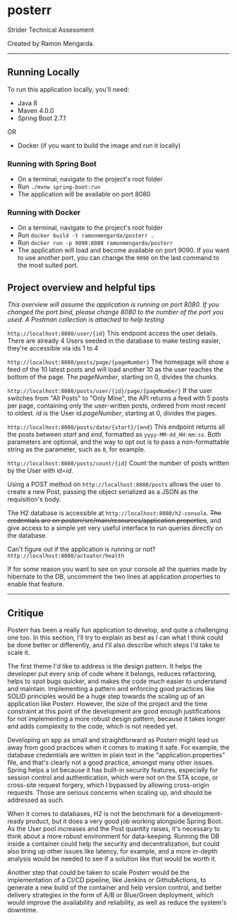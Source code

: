 # posterr
Strider Technical Assessment

Created by Ramon Mengarda.

<hr>

## Running Locally

To run this application locally, you'll need:
* Java 8
* Maven 4.0.0
* Spring Boot 2.7.1

OR

* Docker (if you want to build the image and run it locally)

### Running with Spring Boot
* On a terminal, navigate to the project's root folder
* Run `./mvnw spring-boot:run`
* The application will be available on port 8080

### Running with Docker
* On a terminal, navigate to the project's root folder
* Run `docker build -t ramonmengarda/posterr .`
* Run `docker run -p 9090:8080 ramonmengarda/posterr`
* The application will load and become available on port 9090. If you want to use another port, you can change the `9090` on the last command to the most suited port.

## Project overview and helpful tips

*This overview will assume the application is running on port 8080. If you changed the port bind, please change 8080 to the number of the port you used. A Postman collection is attached to help testing*

`http://localhost:8080/user/{id}`
This endpoint access the user details. There are already 4 Users seeded in the database to make testing easier, they're accessible via ids 1 to 4

`http://localhost:8080/posts/page/{pageNumber}`
The homepage will show a feed of the 10 latest posts and will load another 10 as the user reaches the bottom of the page. The *pageNumber*, starting on 0, divides the chunks.

`http://localhost:8080/posts/user/{id}/page/{pageNumber}`
If the user switches from "All Posts" to "Only Mine", the API returns a feed with 5 posts per page, containing only the user-written posts, ordered from most recent to oldest.
*id* is the User id.*pageNumber*, starting at 0, divides the pages.

`http://localhost:8080/posts/date/{start}/{end}`
This endpoint returns all the posts between *start* and *end*, formatted as `yyyy-MM-dd_HH:mm:ss`. Both parameters are optional, and the way to opt out is to pass a non-formattable string as the parameter, such as `0`, for example.

`http://localhost:8080/posts/count/{id}`
Count the number of posts written by the User with id=*id*.

Using a POST method on `http://localhost:8080/posts` allows the user to create a new Post, passing the object serialized as a JSON as the requisition's body.

The H2 database is accessible at `http://localhost:8080/h2-console`. ~~The credentials are on posterr/src/main/resources/application.properties~~, and give access to a simple yet very useful interface to run queries directly on the database.

Can't figure out if the application is running or not? `http://localhost:8080/actuator/health`

If for some reason you want to see on your console all the queries made by hibernate to the DB, uncomment the two lines at application.properties to enable that feature.

<hr>

## Critique

Posterr has been a really fun application to develop, and quite a challenging one too. In this section, I'll try to explain as best as I can what I think could be done better or differently, and I'll also describe which steps I'd take to scale it.

The first theme I'd like to address is the design pattern. It helps the developer put every snip of code where it belongs, reduces refactoring, helps to spot bugs quicker, and makes the code much easier to understand and maintain. Implementing a pattern and enforcing good practices like SOLID principles would be a huge step towards the scaling up of an application like Posterr. However, the size of the project and the time constraint at this point of the development are good enough justifications for not implementing a more robust design pattern, because it takes longer and adds complexity to the code, which is not needed yet.

Developing an app as small and straightforward as Posterr might lead us away from good practices when it comes to making it safe. For example, the database credentials are written in plain text in the "application.properties" file, and that's clearly not a good practice, amongst many other issues. Spring helps a lot because it has built-in security features, especially for session control and authentication, which were not on the STA scope, or cross-site request forgery, which I bypassed by allowing cross-origin requests. Those are serious concerns when scaling up, and should be addressed as such.

When it comes to databases, H2 is not the benchmark for a development-ready product, but it does a very good job working alongside Spring Boot. As the User pool increases and the Post quantity raises, it's necessary to think about a more robust environment for data-keeping. Running the DB inside a container could help the security and decentralization, but could also bring up other issues like latency, for example, and a more in-depth analysis would be needed to see if a solution like that would be worth it.

Another step that could be taken to scale Posterr would be the implementation of a CI/CD pipeline, like Jenkins or GithubActions, to generate a new build of the container and help version control, and better delivery strategies in the form of A/B or Blue/Green deployment, which would improve the availability and reliability, as well as reduce the system's downtime.
